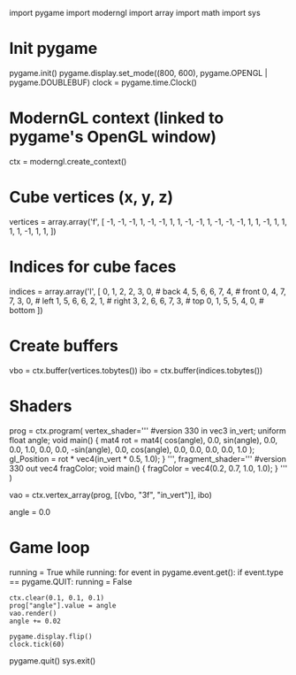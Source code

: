 import pygame
import moderngl
import array
import math
import sys

# Init pygame
pygame.init()
pygame.display.set_mode((800, 600), pygame.OPENGL | pygame.DOUBLEBUF)
clock = pygame.time.Clock()

# ModernGL context (linked to pygame's OpenGL window)
ctx = moderngl.create_context()

# Cube vertices (x, y, z)
vertices = array.array('f', [
    -1, -1, -1,
     1, -1, -1,
     1,  1, -1,
    -1,  1, -1,
    -1, -1,  1,
     1, -1,  1,
     1,  1,  1,
    -1,  1,  1,
])

# Indices for cube faces
indices = array.array('I', [
    0, 1, 2, 2, 3, 0,  # back
    4, 5, 6, 6, 7, 4,  # front
    0, 4, 7, 7, 3, 0,  # left
    1, 5, 6, 6, 2, 1,  # right
    3, 2, 6, 6, 7, 3,  # top
    0, 1, 5, 5, 4, 0,  # bottom
])

# Create buffers
vbo = ctx.buffer(vertices.tobytes())
ibo = ctx.buffer(indices.tobytes())

# Shaders
prog = ctx.program(
    vertex_shader='''
        #version 330
        in vec3 in_vert;
        uniform float angle;
        void main() {
            mat4 rot = mat4(
                cos(angle), 0.0, sin(angle), 0.0,
                0.0,        1.0, 0.0,        0.0,
               -sin(angle), 0.0, cos(angle), 0.0,
                0.0,        0.0, 0.0,        1.0
            );
            gl_Position = rot * vec4(in_vert * 0.5, 1.0);
        }
    ''',
    fragment_shader='''
        #version 330
        out vec4 fragColor;
        void main() {
            fragColor = vec4(0.2, 0.7, 1.0, 1.0);
        }
    '''
)

vao = ctx.vertex_array(prog, [(vbo, "3f", "in_vert")], ibo)

angle = 0.0

# Game loop
running = True
while running:
    for event in pygame.event.get():
        if event.type == pygame.QUIT:
            running = False

    ctx.clear(0.1, 0.1, 0.1)
    prog["angle"].value = angle
    vao.render()
    angle += 0.02

    pygame.display.flip()
    clock.tick(60)

pygame.quit()
sys.exit()
